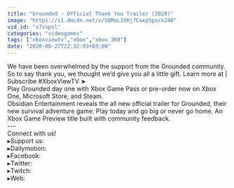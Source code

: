 ```yaml
---
title: "Grounded - Official Thank You Trailer (2020)"
image: "https://s1.dmcdn.net/v/SQMoL1VHj7Caxp5po/x240"
vid_id: "x7vspsl"
categories: "videogames"
tags: ["xboxviewtv","xbox","xbox 360"]
date: "2020-08-27T22:32:03+03:00"
---
```

We have been overwhelmed by the support from the Grounded community. So to say thank you, we thought we’d give you all a little gift. Learn more at  | Subscribe #XboxViewTV ➤   <br>Play Grounded day one with Xbox Game Pass or pre-order now on Xbox One, Microsoft Store, and Steam.  <br>Obsidian Entertainment reveals the all new official trailer for Grounded, their new survival adventure game. Play today and go big or never go home. An Xbox Game Preview title built with community feedback.  <br>---  <br>Connect with us!  <br>▸Support us:   <br>▸Dailymotion:   <br>▸Facebook:   <br>▸Twitter:   <br>▸Twitch:   <br>▸Web: 

